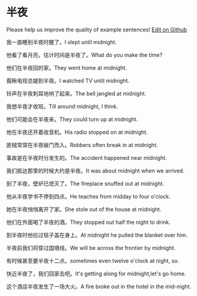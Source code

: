 # 半夜

Please help us improve the quality of example sentences! [Edit on Github](https://github.com/jiyushe/jiyu-example-sentence-source/blob/main/chinese/banye.md)

<p><span class="chinese">我一直睡到半夜时醒了。</span><span class="english">I slept until midnight.</span></p>

<p><span class="chinese">他看了看月亮，估计时间是半夜了。</span><span class="english">What do you make the time?</span></p>

<p><span class="chinese">他们在半夜回的家。</span><span class="english">They went home at midnight.</span></p>

<p><span class="chinese">莪瞅电视总媞到半夜。</span><span class="english">I watched TV until midnight.</span></p>

<p><span class="chinese">铃声在半夜刺耳地响了起来。</span><span class="english">The bell jangled at midnight.</span></p>

<p><span class="chinese">我想半夜才收班。</span><span class="english">Till around midnight, I think.</span></p>

<p><span class="chinese">他们可能会在半夜来。</span><span class="english">They could turn up at midnight.</span></p>

<p><span class="chinese">他在半夜还开着收音机。</span><span class="english">His radio  stopped on  at midnight.</span></p>

<p><span class="chinese">匪贼常常在半夜破门而入。</span><span class="english">Robbers often break in at midnight.</span></p>

<p><span class="chinese">事故是在半夜时分发生的。</span><span class="english">The accident happened near midnight.</span></p>

<p><span class="chinese">我们抵达那里的时候大约是半夜。</span><span class="english">It was about midnight when we arrived.</span></p>

<p><span class="chinese">到了半夜，壁炉已熄灭了。</span><span class="english">The fireplace snuffed out at midnight.</span></p>

<p><span class="chinese">他从半夜学书不停到四点。</span><span class="english">He teaches from midday to four o'clock.</span></p>

<p><span class="chinese">她在半夜悄悄离开了家。</span><span class="english">She stole out of the house at midnight.</span></p>

<p><span class="chinese">他们在外面喝了半夜的酒。</span><span class="english">They stopped out half the night to drink.</span></p>

<p><span class="chinese">到半夜时他拉过毯子盖在身上。</span><span class="english">At midnight he pulled the blanket over him.</span></p>

<p><span class="chinese">半夜前我们将穿过国境线。</span><span class="english">We will be across the frontier by midnight.</span></p>

<p><span class="chinese">有时候甚至要半夜十二点。</span><span class="english">sometimes even twelve o'clock at night, so.</span></p>

<p><span class="chinese">快近半夜了，我们回家去吧。</span><span class="english">It's getting along for midnight,let's go home.</span></p>

<p><span class="chinese">这个酒店半夜发生了一场大火。</span><span class="english">A fire broke out in the hotel in the mid-night.</span></p>

